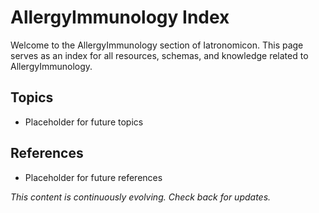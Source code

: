 # AllergyImmunology Index

Welcome to the AllergyImmunology section of Iatronomicon. This page serves as an index for all resources, schemas, and knowledge related to AllergyImmunology.

## Topics
- Placeholder for future topics

## References
- Placeholder for future references

*This content is continuously evolving. Check back for updates.*
